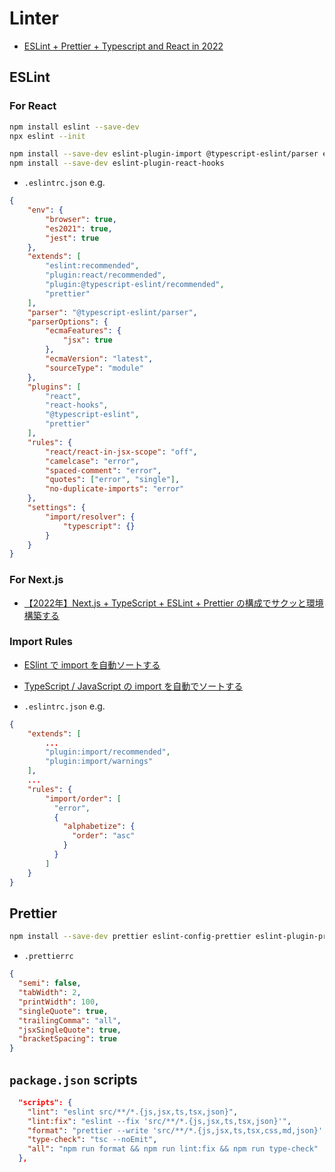 # Linter

- [ESLint + Prettier + Typescript and React in 2022](https://blog.devgenius.io/eslint-prettier-typescript-and-react-in-2022-e5021ebca2b1)

## ESLint
### For React
```sh
npm install eslint --save-dev
npx eslint --init

npm install --save-dev eslint-plugin-import @typescript-eslint/parser eslint-import-resolver-typescript
npm install --save-dev eslint-plugin-react-hooks
```

- `.eslintrc.json` e.g.
```json
{
    "env": {
        "browser": true,
        "es2021": true,
        "jest": true
    },
    "extends": [
        "eslint:recommended",
        "plugin:react/recommended",
        "plugin:@typescript-eslint/recommended",
        "prettier"
    ],
    "parser": "@typescript-eslint/parser",
    "parserOptions": {
        "ecmaFeatures": {
            "jsx": true
        },
        "ecmaVersion": "latest",
        "sourceType": "module"
    },
    "plugins": [
        "react",
        "react-hooks",
        "@typescript-eslint",
        "prettier"
    ],
    "rules": {
        "react/react-in-jsx-scope": "off",
        "camelcase": "error",
        "spaced-comment": "error",
        "quotes": ["error", "single"],
        "no-duplicate-imports": "error"
    },
    "settings": {
        "import/resolver": {
            "typescript": {}
        }
    }  
}
```
### For Next.js
- [【2022年】Next.js + TypeScript + ESLint + Prettier の構成でサクッと環境構築する](https://zenn.dev/hungry_goat/articles/b7ea123eeaaa44)

### Import Rules
- [ESlint で import を自動ソートする](https://zenn.dev/riemonyamada/articles/02e8c172e1eeb1)
- [TypeScript / JavaScript の import を自動でソートする](https://buildersbox.corp-sansan.com/entry/2021/05/28/110000)

- `.eslintrc.json` e.g.
```json
{
    "extends": [
        ...
        "plugin:import/recommended",
        "plugin:import/warnings"
    ],
    ...
    "rules": {
        "import/order": [
          "error",
          {
            "alphabetize": {
              "order": "asc"
            }
          }
        ]
    }
}
```

## Prettier
```sh
npm install --save-dev prettier eslint-config-prettier eslint-plugin-prettier
```

- `.prettierrc`
```json
{
  "semi": false,
  "tabWidth": 2,
  "printWidth": 100,
  "singleQuote": true,
  "trailingComma": "all",
  "jsxSingleQuote": true,
  "bracketSpacing": true
}
```

## `package.json` scripts
```json
  "scripts": {
    "lint": "eslint src/**/*.{js,jsx,ts,tsx,json}",
    "lint:fix": "eslint --fix 'src/**/*.{js,jsx,ts,tsx,json}'",
    "format": "prettier --write 'src/**/*.{js,jsx,ts,tsx,css,md,json}' --config ./.prettierrc",
    "type-check": "tsc --noEmit",
    "all": "npm run format && npm run lint:fix && npm run type-check"
  },
```
